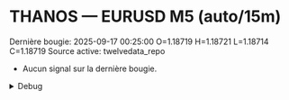 # THANOS — EURUSD M5 (auto/15m)
Dernière bougie: 2025-09-17 00:25:00  O=1.18719  H=1.18721  L=1.18714  C=1.18719
Source active: twelvedata_repo

- Aucun signal sur la dernière bougie.

<details><summary>Debug</summary>

- TD_API_KEY manquant.

</details>